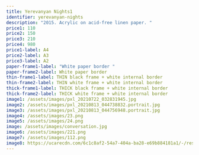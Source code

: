 ```yaml
---
title: Yerevanyan Nights1
identifier: yerevanyan-nights
description: "2015. Acrylic on acid-free linen paper. "
price1: 110
price2: 150
price3: 210
price4: 980
price1-label: A4
price2-label: A3
price3-label: A2
paper-frame1-label: "White paper border "
paper-frame2-label: White paper border
thin-frame1-label: THIN black frame + white internal border
thin-frame2-label: THIN white frame + white internal border
thick-frame1-label: THICK black frame + white internal border
thick-frame2-label: THICK white frame + white internal border
image1: /assets/images/pxl_20210722_032831945.jpg
image2: /assets/images/pxl_20210813_044738832.portrait.jpg
image3: /assets/images/pxl_20210813_044756948.portrait.jpg
image4: /assets/images/23.png
image5: /assets/images/24.png
image: /assets/images/conversation.jpg
image6: /assets/images/221.png
image7: /assets/images/112.png
image8: https://ucarecdn.com/6c1c8af2-54a7-404a-ba28-e69b884181a1/-/resize/800x600/Biomass_v9.png
---
```

